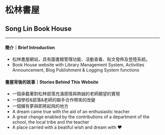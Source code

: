 # 松林書屋
## Song Lin Book House

---

#### 簡介｜Brief Introduction

* 松林書屋網站，具有圖書館管理功能、活動查看、貼文發佈及登陸系統。
* Book House website with Library Management System, Activities Announcement, Blog Publishment & Logging System functions

#### 書屋背後的故事｜Stories Behind This Website

* 一個承載著對松林部落充滿感情與熱誠的老師願望的實現
* 一個學校&部落&老師的聯手合作帶來的改變
* 一個擁有夢與即將起飛的地方
* A dream came true with the aid of an enthusiastic teacher
* A great change enabled by the contributions of a department of the school, the local tribe and the teacher
* A place carried with a beatiful wish and dream with ❤️